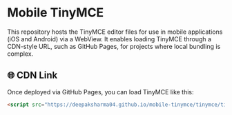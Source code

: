 # Mobile TinyMCE 

This repository hosts the TinyMCE editor files for use in mobile applications (iOS and Android) via a WebView. It enables loading TinyMCE through a CDN-style URL, such as GitHub Pages, for projects where local bundling is complex.

## 🌐 CDN Link

Once deployed via GitHub Pages, you can load TinyMCE like this:

```html
<script src="https://deepaksharma04.github.io/mobile-tinymce/tinymce/tinymce.min.js"></script>
